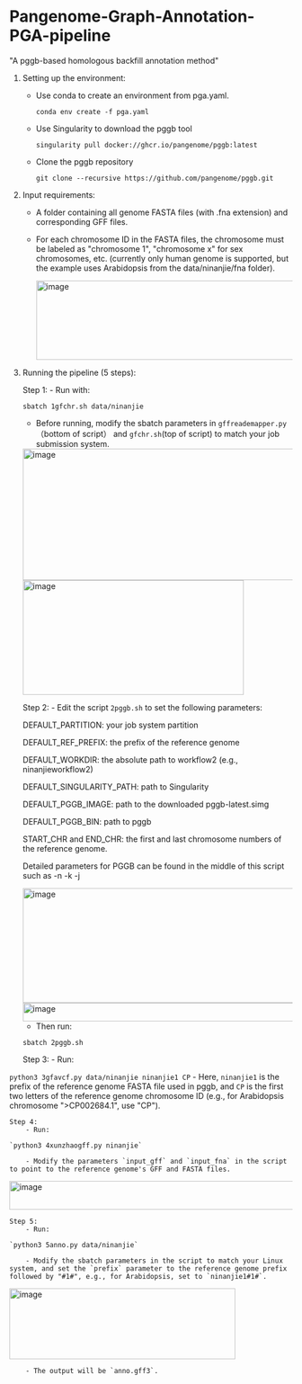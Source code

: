 # Pangenome-Graph-Annotation-PGA-pipeline
"A pggb-based homologous backfill annotation method"
1. Setting up the environment:
    - Use conda to create an environment from pga.yaml.

      `conda env create -f pga.yaml`
    - Use Singularity to download the pggb tool

      `singularity pull docker://ghcr.io/pangenome/pggb:latest`
    - Clone the pggb repository

      `git clone --recursive https://github.com/pangenome/pggb.git`
 2. Input requirements:
    - A folder containing all genome FASTA files (with .fna extension) and corresponding GFF files.
    - For each chromosome ID in the FASTA files, the chromosome must be labeled as "chromosome 1", "chromosome x" for sex chromosomes, etc. (currently only human genome is supported, but the example uses Arabidopsis from the data/ninanjie/fna folder).


      <img width="549" height="141" alt="image" src="https://github.com/user-attachments/assets/72292c0b-e1d5-489a-9525-e8c5439ec979" />

 
 3. Running the pipeline (5 steps):

    Step 1: 
        - Run with:

    `sbatch 1gfchr.sh data/ninanjie`

    - Before running, modify the sbatch parameters in `gffreademapper.py`（bottom of script） and `gfchr.sh`(top of script) to match your job submission system.
    

    <img width="609" height="234" alt="image" src="https://github.com/user-attachments/assets/0eff2bdf-d286-4cc6-8335-4c53d73f30da" />
    

    <img width="393" height="204" alt="image" src="https://github.com/user-attachments/assets/5b0a1e8f-b95e-4823-87c6-978b4f5318a0" />



    Step 2:
        - Edit the script `2pggb.sh` to set the following parameters:

    DEFAULT_PARTITION: your job system partition

    DEFAULT_REF_PREFIX: the prefix of the reference genome

    DEFAULT_WORKDIR: the absolute path to workflow2 (e.g., ninanjieworkflow2)

    DEFAULT_SINGULARITY_PATH: path to Singularity

    DEFAULT_PGGB_IMAGE: path to the downloaded pggb-latest.simg

    DEFAULT_PGGB_BIN: path to pggb

    START_CHR and END_CHR: the first and last chromosome numbers of the reference genome.

    Detailed parameters for PGGB can be found in the middle of this script such as -n -k -j


    <img width="966" height="204" alt="image" src="https://github.com/user-attachments/assets/2fb9a9d4-be91-4f66-9a30-d271e21bfd6c" />

    

    <img width="1704" height="33" alt="image" src="https://github.com/user-attachments/assets/53475210-cef9-4d1d-8aeb-05005259224a" />



    - Then run:

    `sbatch 2pggb.sh`


    Step 3:
        - Run:

`python3 3gfavcf.py data/ninanjie ninanjie1 CP`
        - Here, `ninanjie1` is the prefix of the reference genome FASTA file used in pggb, and `CP` is the first two letters of the reference genome chromosome ID (e.g., for Arabidopsis chromosome ">CP002684.1", use "CP").
   

    Step 4:
        - Run:

    `python3 4xunzhaogff.py ninanjie`
        
        - Modify the parameters `input_gff` and `input_fna` in the script to point to the reference genome's GFF and FASTA files.

       

<img width="1014" height="51" alt="image" src="https://github.com/user-attachments/assets/35487177-4aea-4fe1-ad24-8a86652d6012" />



    Step 5:
        - Run:

    `python3 5anno.py data/ninanjie`
        
        - Modify the sbatch parameters in the script to match your Linux system, and set the `prefix` parameter to the reference genome prefix followed by "#1#", e.g., for Arabidopsis, set to `ninanjie1#1#`.


<img width="402" height="126" alt="image" src="https://github.com/user-attachments/assets/123a60ae-600a-4465-9d86-23720e3ca1e7" />

        
        - The output will be `anno.gff3`.
